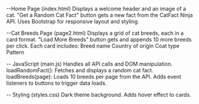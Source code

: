 --Home Page (index.html)
Displays a welcome header and an image of a cat.
"Get a Random Cat Fact" button gets a new fact from the CatFact Ninja API.
Uses Bootstrap for responsive layout and styling.


--Cat Breeds Page (page2.html)
Displays a grid of cat breeds, each in a card format.
"Load More Breeds" button gets and appends 10 more breeds per click.
Each card includes:
Breed name
Country of origin
Coat type
Pattern

-- JavaScript (main.js)
Handles all API calls and DOM manipulation.
loadRandomFact(): Fetches and displays a random cat fact.
loadBreeds(page): Loads 10 breeds per page from the API.
Adds event listeners to buttons to trigger data loads.


-- Styling (styles.css)
Dark theme background.
Adds hover effect to cards.